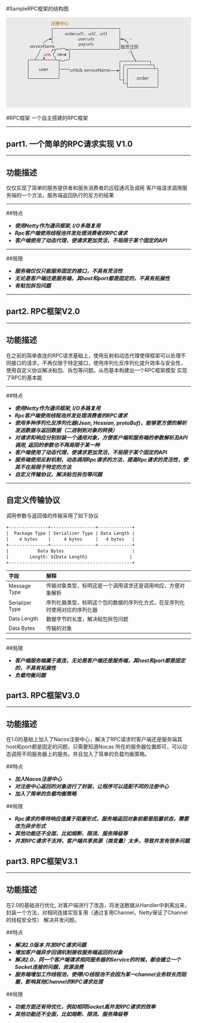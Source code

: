 #SampleRPC框架的结构图

![系统架构](./src/main/resources/image/结构图.png)

#RPC框架 一个自主搭建的RPC框架
____
## part1. 一个简单的RPC请求实现 V1.0
____
## 功能描述
仅仅实现了简单的服务提供者和服务消费者的远程通讯及调用
客户端请求调用服务端的一个方法，服务端返回执行的反方的结果
____
##特点
+ __*使用Netty作为通讯框架, I/O多路复用*__
+ __*Rpc客户端使用线程池并发处理消费者的RPC请求*__
+ __*客户端使用了动态代理，使请求更加灵活，不局限于某个固定的API*__
____
##局限
+ __*服务端仅仅只能服务固定的接口，不具有灵活性*__
+ __*无论是客户端还是服务端，其host和port都是固定的，不具有拓展性*__
+ __*有粘包拆包问题*__
____
## part2. RPC框架V2.0
____
## 功能描述
在之前的简单直连的RPC请求基础上，使用反射和动态代理使得框架可以处理不同接口的请求，不再仅限于特定接口，使用序列化反序列化提升效率与安全性，
使用自定义协议解决粘包、拆包等问题。从而基本构建出一个RPC框架模型
实现了RPC的基本能
____
##特点
+ __*使用Netty作为通讯框架, I/O多路复用*__
+ __*Rpc客户端使用线程池并发处理消费者的RPC请求*__
+ __*使用多种序列化反序列化器(Json, Hessian, protoBuf)，能够更方便的解析发送数据与返回数据（二进制到对象的转换）*__
+ __*对请求和响应分别封装一个通用对象，方便客户端和服务端的参数解析及API调用, 返回的参数也不再局限于某一种*__
+ __*客户端使用了动态代理，使请求更加灵活，不局限于某个固定的API*__
+ __*服务端使用反射机制，动态调用Rpc请求的方法，提高Rpc请求的灵活性，使其不在局限于特定的方法*__
+ __*自定义传输协议，解决粘包拆包等问题*__
____
## 自定义传输协议

调用参数与返回值的传输采用了如下协议

```
+---------------+-----------------+-------------+
|  Package Type | Serializer Type | Data Length |
|    4 bytes    |     4 bytes     |   4 bytes   |
+---------------+-----------------+-------------+
|           Data Bytes                          |
|        Length: ${Data Length}                |
+-----------------------------------------------+
```

| 字段            | 解释                                                         |
| :-------------- | :----------------------------------------------------------- |
| Message Type    | 传输对象类型，标明这是一个调用请求还是调用响应，方便对象解析                     |
| Serializer Type | 序列化器类型，标明这个包的数据的序列化方式，在反序列化时使用对应的序列化器                   |
| Data Length     | 数据字节的长度，解决粘包拆包问题                                               |
| Data Bytes      | 传输的对象 |
____
##局限
+ __*客户端服务端属于直连，无论是客户端还是服务端，其host和port都是固定的，不具有拓展性*__
+ __*负载均衡问题*__

## part3. RPC框架V3.0
____
## 功能描述
在1.0的基础上加入了Nacos注册中心，解决了RPC请求时客户端还是服务端其host和port都是固定的问题，只需要知道Nocas
所在的服务器位置即可，可以动态调用不同服务器上的服务。并且加入了简单的负载均衡策略。

##特点
+ __*加入Nacos注册中心*__
+ __*对注册中心返回的对象进行了封装，让程序可以适配不同的注册中心*__
+ __*加入了简单的负载均衡策略*__

##局限
+ __*Rpc请求的等待响应值属于阻塞形式，服务端返回对象前都是阻塞状态，需要改为异步形式*__
+ __*其他功能还不全面，比如熔断、限流、服务降级等*__
+ __*并发RPC请求不支持，客户端共享资源（类变量）太多，导致并发有很多问题*__
  

## part3. RPC框架V3.1
____
## 功能描述
在2.0的基础进行优化, 对客户端进行了改造，将发送数据从Handler中剥离出来，封装一个方法，对相同连接实现复用（通过复用Channel，Netty保证了Channel的线程安全性）
解决并发问题。

##特点
+ __*解决2.0版本 并发RPC请求问题*__
+ __*增加客户端异步回调机制接收服务端返回的对象*__
+ __*解决2.0，同一个客户端请求相同服务器的Service的时候，都会建立一个Socket连接的问题，资源浪费*__
+ __*服务端增加工作线程池，使得I/O线程池不会因为某一channel业务较长而阻塞，影响其他Channel的RPC请求处理*__

##局限
+ __*功能方面还有待优化，例如相同Socket高并发RPC请求的效率*__
+ __*其他功能还不全面，比如熔断、限流、服务降级等*__


